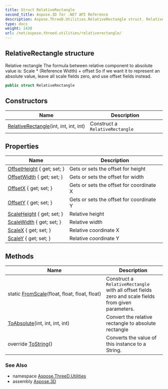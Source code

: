 ```yaml
---
title: Struct RelativeRectangle
second_title: Aspose.3D for .NET API Reference
description: Aspose.ThreeD.Utilities.RelativeRectangle struct. Relative rectangle The formula between relative component to absolute value is Scale  Reference Width  offset So if we want it to represent an absolute value leave all scale fields zero and use offset fields instead
type: docs
weight: 1430
url: /net/aspose.threed.utilities/relativerectangle/
---
```

## RelativeRectangle structure

Relative rectangle The formula between relative component to absolute value is: Scale * (Reference Width) + offset So if we want it to represent an absolute value, leave all scale fields zero, and use offset fields instead.

```csharp
public struct RelativeRectangle
```

## Constructors

| Name | Description |
| --- | --- |
| [RelativeRectangle](relativerectangle/)(int, int, int, int) | Construct a `RelativeRectangle` |

## Properties

| Name | Description |
| --- | --- |
| [OffsetHeight](../../aspose.threed.utilities/relativerectangle/offsetheight/) { get; set; } | Gets or sets the offset for height |
| [OffsetWidth](../../aspose.threed.utilities/relativerectangle/offsetwidth/) { get; set; } | Gets or sets the offset for width |
| [OffsetX](../../aspose.threed.utilities/relativerectangle/offsetx/) { get; set; } | Gets or sets the offset for coordinate X |
| [OffsetY](../../aspose.threed.utilities/relativerectangle/offsety/) { get; set; } | Gets or sets the offset for coordinate Y |
| [ScaleHeight](../../aspose.threed.utilities/relativerectangle/scaleheight/) { get; set; } | Relative height |
| [ScaleWidth](../../aspose.threed.utilities/relativerectangle/scalewidth/) { get; set; } | Relative width |
| [ScaleX](../../aspose.threed.utilities/relativerectangle/scalex/) { get; set; } | Relative coordinate X |
| [ScaleY](../../aspose.threed.utilities/relativerectangle/scaley/) { get; set; } | Relative coordinate Y |

## Methods

| Name | Description |
| --- | --- |
| static [FromScale](../../aspose.threed.utilities/relativerectangle/fromscale/)(float, float, float, float) | Construct a `RelativeRectangle` with all offset fields zero and scale fields from given parameters. |
| [ToAbsolute](../../aspose.threed.utilities/relativerectangle/toabsolute/)(int, int, int, int) | Convert the relative rectangle to absolute rectangle |
| override [ToString](../../aspose.threed.utilities/relativerectangle/tostring/)() | Converts the value of this instance to a String. |

### See Also

* namespace [Aspose.ThreeD.Utilities](../../aspose.threed.utilities/)
* assembly [Aspose.3D](../../)


